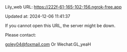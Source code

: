 Lily_web URL: https://222f-61-165-102-156.ngrok-free.app

Updated at: 2024-12-06 11:41:37

If you cannot open this URL, the server might be down.

Please contact: 

goley04@foxmail.com Or Wechat:GL_yeaH